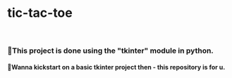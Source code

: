 <h1>tic-tac-toe</h1><br>

<h3>📌This project is done using the "tkinter" module in python.</h3>

<h4>💯Wanna kickstart on a basic tkinter project then - this repository is for u.</h4>
